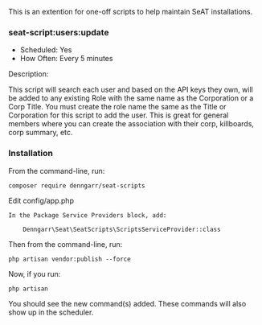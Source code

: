 This is an extention for one-off scripts to help maintain SeAT installations.


### seat-script:users:update
* Scheduled: Yes
* How Often: Every 5 minutes

Description:  

This script will search each user and based on the API keys they own, will be added to any existing Role with the same name as the Corporation or a Corp Title.  You must create the role name the same as the Title or Corporation for this script to add the user.  This is great for general members where you can create the association with their corp, killboards, corp summary, etc.


### Installation

From the command-line, run:

	composer require denngarr/seat-scripts

Edit config/app.php

	In the Package Service Providers block, add:

        Denngarr\Seat\SeatScripts\ScriptsServiceProvider::class

Then from the command-line, run:

	php artisan vendor:publish --force

Now, if you run:

	php artisan

You should see the new command(s) added.  These commands will also show up in the scheduler.
